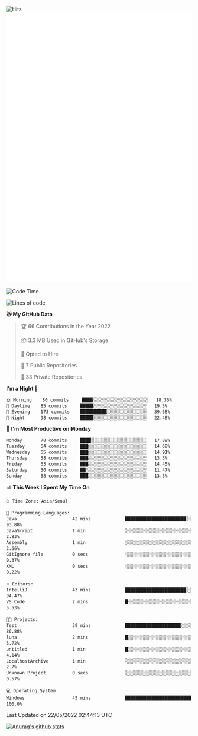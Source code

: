 ![Hits](https://hits.seeyoufarm.com/api/count/incr/badge.svg?url=https%3A%2F%2Fgithub.com%2Fkokose1234&count_bg=%2379C83D&title_bg=%23555555&icon=apple.svg&icon_color=%23E7E7E7&title=hits&edge_flat=false)
<br/>
![Metrics](https://github.com/kokose1234/kokose1234/blob/main/github-metrics.svg)

<!--START_SECTION:waka-->
![Code Time](http://img.shields.io/badge/Code%20Time-642%20hrs%207%20mins-blue)

![Lines of code](https://img.shields.io/badge/From%20Hello%20World%20I%27ve%20Written-2%20Million%20lines%20of%20code-blue)

**🐱 My GitHub Data** 

> 🏆 66 Contributions in the Year 2022
 > 
> 📦 3.3 MB Used in GitHub's Storage 
 > 
> 💼 Opted to Hire
 > 
> 📜 7 Public Repositories 
 > 
> 🔑 33 Private Repositories  
 > 
**I'm a Night 🦉** 

```text
🌞 Morning    80 commits     ████░░░░░░░░░░░░░░░░░░░░░   18.35% 
🌆 Daytime    85 commits     █████░░░░░░░░░░░░░░░░░░░░   19.5% 
🌃 Evening    173 commits    ██████████░░░░░░░░░░░░░░░   39.68% 
🌙 Night      98 commits     █████░░░░░░░░░░░░░░░░░░░░   22.48%

```
📅 **I'm Most Productive on Monday** 

```text
Monday       78 commits     ████░░░░░░░░░░░░░░░░░░░░░   17.89% 
Tuesday      64 commits     ███░░░░░░░░░░░░░░░░░░░░░░   14.68% 
Wednesday    65 commits     ███░░░░░░░░░░░░░░░░░░░░░░   14.91% 
Thursday     58 commits     ███░░░░░░░░░░░░░░░░░░░░░░   13.3% 
Friday       63 commits     ███░░░░░░░░░░░░░░░░░░░░░░   14.45% 
Saturday     50 commits     ██░░░░░░░░░░░░░░░░░░░░░░░   11.47% 
Sunday       58 commits     ███░░░░░░░░░░░░░░░░░░░░░░   13.3%

```


📊 **This Week I Spent My Time On** 

```text
⌚︎ Time Zone: Asia/Seoul

💬 Programming Languages: 
Java                     42 mins             ███████████████████████░░   93.88% 
JavaScript               1 min               ░░░░░░░░░░░░░░░░░░░░░░░░░   2.83% 
Assembly                 1 min               ░░░░░░░░░░░░░░░░░░░░░░░░░   2.66% 
GitIgnore file           0 secs              ░░░░░░░░░░░░░░░░░░░░░░░░░   0.37% 
XML                      0 secs              ░░░░░░░░░░░░░░░░░░░░░░░░░   0.22%

🔥 Editors: 
IntelliJ                 43 mins             ███████████████████████░░   94.47% 
VS Code                  2 mins              █░░░░░░░░░░░░░░░░░░░░░░░░   5.53%

🐱‍💻 Projects: 
Test                     39 mins             █████████████████████░░░░   86.88% 
luna                     2 mins              █░░░░░░░░░░░░░░░░░░░░░░░░   5.72% 
untitled                 1 min               █░░░░░░░░░░░░░░░░░░░░░░░░   4.14% 
LocalhostArchive         1 min               ░░░░░░░░░░░░░░░░░░░░░░░░░   2.7% 
Unknown Project          0 secs              ░░░░░░░░░░░░░░░░░░░░░░░░░   0.57%

💻 Operating System: 
Windows                  45 mins             █████████████████████████   100.0%

```


 Last Updated on 22/05/2022 02:44:13 UTC
<!--END_SECTION:waka-->

[![Anurag's github stats](https://github-readme-stats.vercel.app/api?username=kokose1234&theme=dracula)](https://github.com/anuraghazra/github-readme-stats)



	
